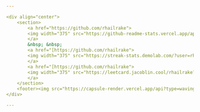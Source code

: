 ```yaml
---

<div align="center">
	<section>
		<a href="https://github.com/rhailrake">
		<img width="375" src="https://github-readme-stats.vercel.app/api?username=rhailrake&count_private=true&show_icons=true&theme=tokyonight">
		</a>
		&nbsp; &nbsp;
		<a href="[https://github.com/rhailrake">
		<img width="375" src="https://streak-stats.demolab.com/?user=rhailrake&theme=tokyonight">
		</a>
		<a href="[https://github.com/rhailrake">
		<img width="375" src="https://leetcard.jacoblin.cool/rhailrake?theme=dark&font=Glory&ext=activity">
		</a>
	</section>
	<footer><img src="https://capsule-render.vercel.app/api?type=waving&color=gradient&height=110&section=footer&animation=twinkling" /></footer>
</div>

---
```

